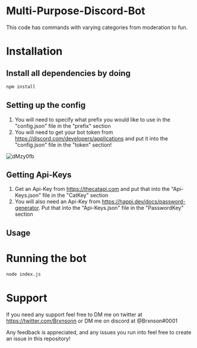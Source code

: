 # Multi-Purpose-Discord-Bot

This code has commands with varying categories from moderation to fun.

# Installation

## Install all dependencies by doing
```bash
npm install
```

## Setting up the config

1) You will need to specify what prefix you would like to use in the "config.json" file in the "prefix" section
2) You will need to get your bot token from https://discord.com/developers/applications and put it into the "config.json" file in the "token" section!

![dMzy0fb](https://user-images.githubusercontent.com/79931117/117315501-a9eea100-ae7f-11eb-8dec-0cf52be6735a.png)


## Getting Api-Keys

1) Get an Api-Key from https://thecatapi.com and put that into the "Api-Keys.json" file in the "CatKey" section
2) You will also need an Api-Key from https://happi.dev/docs/password-generator. Put that into the "Api-Keys.json" file in the "PasswordKey" section

## Usage

# Running the bot

```bash
node index.js
```

# Support

If you need any support feel free to DM me on twitter at https://twitter.com/Brxnsonn or DM me on discord at @Brxnson#0001

Any feedback is appreciated, and any issues you run into feel free to create an issue in this repository!
